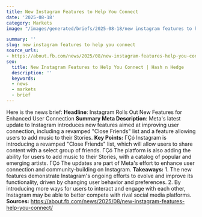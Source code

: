 ```yaml
---
title: New Instagram Features to Help You Connect
date: '2025-08-18'
category: Markets
image: "/images/generated/briefs/2025-08-18/new instagram features to help you connect.jpg"

summary: ''
slug: new instagram features to help you connect
source_urls:
- https://about.fb.com/news/2025/08/new-instagram-features-help-you-connect/
seo:
  title: New Instagram Features to Help You Connect | Hash n Hedge
  description: ''
  keywords:
  - news
  - markets
  - brief
---
```


Here is the news brief:  **Headline**: Instagram Rolls Out New Features for Enhanced User Connection  **Summary Meta Description**: Meta's latest update to Instagram introduces new features aimed at improving user connection, including a revamped "Close Friends" list and a feature allowing users to add music to their Stories.  **Key Points:**  ΓÇó Instagram is introducing a revamped "Close Friends" list, which will allow users to share content with a select group of friends. ΓÇó The platform is also adding the ability for users to add music to their Stories, with a catalog of popular and emerging artists. ΓÇó The updates are part of Meta's effort to enhance user connection and community-building on Instagram.  **Takeaways:**  1. The new features demonstrate Instagram's ongoing efforts to evolve and improve its functionality, driven by changing user behavior and preferences. 2. By introducing more ways for users to interact and engage with each other, Instagram may be able to better compete with rival social media platforms.  **Sources:** https://about.fb.com/news/2025/08/new-instagram-features-help-you-connect/ 
